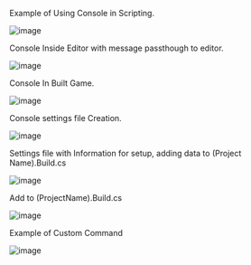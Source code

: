 Example of Using Console in Scripting.

![image](https://github.com/user-attachments/assets/cf3b9b78-a557-411b-a281-ac2ad361ea23)

Console Inside Editor with message passthough to editor.

![image](https://github.com/user-attachments/assets/7b2349fb-744a-4a32-8830-b9dc3d2f73be)

Console In Built Game.

![image](https://github.com/user-attachments/assets/1b158395-525f-41a5-ac9d-4df11956f8aa)

Console settings file Creation.

![image](https://github.com/user-attachments/assets/c4e9a5c2-6bab-4741-97d8-4a20517496a0)

Settings file with Information for setup, adding data to (Project Name).Build.cs 

![image](https://github.com/user-attachments/assets/93c2d03d-60e5-4a3f-8acb-b75462b2fe75)

Add to (ProjectName).Build.cs

![image](https://github.com/user-attachments/assets/74cc2c80-a21d-4bdd-95c9-c636831dd15b)

Example of Custom Command

![image](https://github.com/user-attachments/assets/7996d334-1615-4966-8ebc-bd8ef7f03004)


